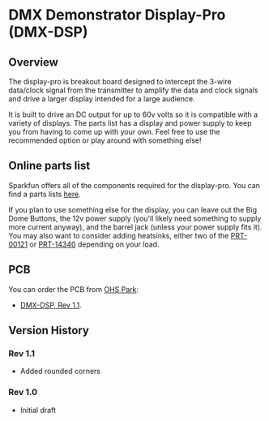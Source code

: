 # DMX Demonstrator Display-Pro (DMX-DSP)

## Overview

The display-pro is breakout board designed to intercept the 3-wire data/clock signal from the transmitter to amplify the data and clock signals and drive a larger display intended for a large audience.

It is built to drive an DC output for up to 60v volts so it is compatible with a variety of displays. The parts list has a display and power supply to keep you from having to come up with your own. Feel free to use the recommended option or play around with something else!

## Online parts list

Sparkfun offers all of the components required for the display-pro. You can find a parts lists [here](https://www.sparkfun.com/wish_lists/160583).

If you plan to use something else for the display, you can leave out the Big Dome Buttons, the 12v power supply (you'll likely need something to supply more current anyway), and the barrel jack (unless your power supply fits it). You may also want to consider adding heatsinks, either two of the [PRT-00121](https://www.sparkfun.com/products/121) or [PRT-14340](https://www.sparkfun.com/products/14340) depending on your load.

## PCB

You can order the PCB from [OHS Park](https://oshpark.com/):

- [DMX-DSP, Rev 1.1](https://oshpark.com/shared_projects/8XSYAJun).

## Version History

### Rev 1.1

- Added rounded corners

### Rev 1.0

- Initial draft
